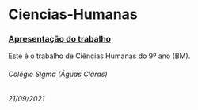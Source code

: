 # Ciencias-Humanas

### [Apresentação do trabalho](https://youtu.be/lLYoG6XcgWU)

Este é o trabalho de Ciências Humanas do 9º ano (BM).

###### Colégio Sigma (Águas Claras)
###### 21/09/2021
